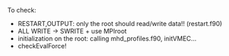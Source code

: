 To check:

- RESTART,OUTPUT: only the root should read/write data!!  (restart.f90)
- ALL WRITE -> SWRITE + use MPIroot
- initialization on the root: calling mhd_profiles.f90, initVMEC...
- checkEvalForce!
